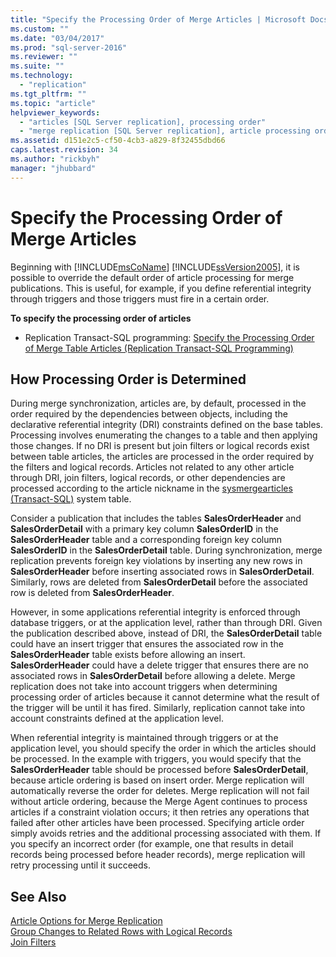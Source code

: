 ```yaml
---
title: "Specify the Processing Order of Merge Articles | Microsoft Docs"
ms.custom: ""
ms.date: "03/04/2017"
ms.prod: "sql-server-2016"
ms.reviewer: ""
ms.suite: ""
ms.technology: 
  - "replication"
ms.tgt_pltfrm: ""
ms.topic: "article"
helpviewer_keywords: 
  - "articles [SQL Server replication], processing order"
  - "merge replication [SQL Server replication], article processing order"
ms.assetid: d151e2c5-cf50-4cb3-a829-8f32455dbd66
caps.latest.revision: 34
ms.author: "rickbyh"
manager: "jhubbard"
---
```

# Specify the Processing Order of Merge Articles
  Beginning with [!INCLUDE[msCoName](../../../advanced-analytics/r-services/tutorials/includes/msconame-md.md)] [!INCLUDE[ssVersion2005](../../../analysis-services/data-mining/includes/ssversion2005-md.md)], it is possible to override the default order of article processing for merge publications. This is useful, for example, if you define referential integrity through triggers and those triggers must fire in a certain order.  
  
 **To specify the processing order of articles**  
  
-   Replication Transact-SQL programming: [Specify the Processing Order of Merge Table Articles &#40;Replication Transact-SQL Programming&#41;](../../../relational-databases/replication/publish/9fe576a2-f5fb-4fdf-bd7d-cb322021b669.md)  
  
## How Processing Order is Determined  
 During merge synchronization, articles are, by default, processed in the order required by the dependencies between objects, including the declarative referential integrity (DRI) constraints defined on the base tables. Processing involves enumerating the changes to a table and then applying those changes. If no DRI is present but join filters or logical records exist between table articles, the articles are processed in the order required by the filters and logical records. Articles not related to any other article through DRI, join filters, logical records, or other dependencies are processed according to the article nickname in the [sysmergearticles &#40;Transact-SQL&#41;](../../../relational-databases/system-tables/sysmergearticles-transact-sql.md) system table.  
  
 Consider a publication that includes the tables **SalesOrderHeader** and **SalesOrderDetail** with a primary key column **SalesOrderID** in the **SalesOrderHeader** table and a corresponding foreign key column **SalesOrderID** in the **SalesOrderDetail** table. During synchronization, merge replication prevents foreign key violations by inserting any new rows in **SalesOrderHeader** before inserting associated rows in **SalesOrderDetail**. Similarly, rows are deleted from **SalesOrderDetail** before the associated row is deleted from **SalesOrderHeader**.  
  
 However, in some applications referential integrity is enforced through database triggers, or at the application level, rather than through DRI. Given the publication described above, instead of DRI, the **SalesOrderDetail** table could have an insert trigger that ensures the associated row in the **SalesOrderHeader** table exists before allowing an insert. **SalesOrderHeader** could have a delete trigger that ensures there are no associated rows in **SalesOrderDetail** before allowing a delete. Merge replication does not take into account triggers when determining processing order of articles because it cannot determine what the result of the trigger will be until it has fired. Similarly, replication cannot take into account constraints defined at the application level.  
  
 When referential integrity is maintained through triggers or at the application level, you should specify the order in which the articles should be processed. In the example with triggers, you would specify that the **SalesOrderHeader** table should be processed before **SalesOrderDetail**, because article ordering is based on insert order. Merge replication will automatically reverse the order for deletes. Merge replication will not fail without article ordering, because the Merge Agent continues to process articles if a constraint violation occurs; it then retries any operations that failed after other articles have been processed. Specifying article order simply avoids retries and the additional processing associated with them. If you specify an incorrect order (for example, one that results in detail records being processed before header records), merge replication will retry processing until it succeeds.  
  
## See Also  
 [Article Options for Merge Replication](../../../relational-databases/replication/merge/article-options-for-merge-replication.md)   
 [Group Changes to Related Rows with Logical Records](../../../relational-databases/replication/merge/group-changes-to-related-rows-with-logical-records.md)   
 [Join Filters](../../../relational-databases/replication/merge/join-filters.md)  
  
  